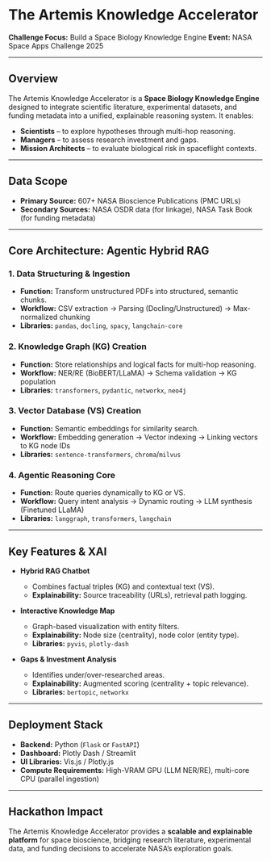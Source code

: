 # The Artemis Knowledge Accelerator

**Challenge Focus:** Build a Space Biology Knowledge Engine
**Event:** NASA Space Apps Challenge 2025

---

## Overview

The Artemis Knowledge Accelerator is a **Space Biology Knowledge Engine** designed to integrate scientific literature, experimental datasets, and funding metadata into a unified, explainable reasoning system. It enables:

* **Scientists** – to explore hypotheses through multi-hop reasoning.
* **Managers** – to assess research investment and gaps.
* **Mission Architects** – to evaluate biological risk in spaceflight contexts.

---

## Data Scope

* **Primary Source:** 607+ NASA Bioscience Publications (PMC URLs)
* **Secondary Sources:** NASA OSDR data (for linkage), NASA Task Book (for funding metadata)

---

## Core Architecture: Agentic Hybrid RAG

### 1. Data Structuring & Ingestion

* **Function:** Transform unstructured PDFs into structured, semantic chunks.
* **Workflow:** CSV extraction → Parsing (Docling/Unstructured) → Max-normalized chunking
* **Libraries:** `pandas`, `docling`, `spacy`, `langchain-core`

### 2. Knowledge Graph (KG) Creation

* **Function:** Store relationships and logical facts for multi-hop reasoning.
* **Workflow:** NER/RE (BioBERT/LLaMA) → Schema validation → KG population
* **Libraries:** `transformers`, `pydantic`, `networkx`, `neo4j`

### 3. Vector Database (VS) Creation

* **Function:** Semantic embeddings for similarity search.
* **Workflow:** Embedding generation → Vector indexing → Linking vectors to KG node IDs
* **Libraries:** `sentence-transformers`, `chroma`/`milvus`

### 4. Agentic Reasoning Core

* **Function:** Route queries dynamically to KG or VS.
* **Workflow:** Query intent analysis → Dynamic routing → LLM synthesis (Finetuned LLaMA)
* **Libraries:** `langgraph`, `transformers`, `langchain`

---

## Key Features & XAI

* **Hybrid RAG Chatbot**

  * Combines factual triples (KG) and contextual text (VS).
  * **Explainability:** Source traceability (URLs), retrieval path logging.

* **Interactive Knowledge Map**

  * Graph-based visualization with entity filters.
  * **Explainability:** Node size (centrality), node color (entity type).
  * **Libraries:** `pyvis`, `plotly-dash`

* **Gaps & Investment Analysis**

  * Identifies under/over-researched areas.
  * **Explainability:** Augmented scoring (centrality + topic relevance).
  * **Libraries:** `bertopic`, `networkx`

---

## Deployment Stack

* **Backend:** Python (`Flask` or `FastAPI`)
* **Dashboard:** Plotly Dash / Streamlit
* **UI Libraries:** Vis.js / Plotly.js
* **Compute Requirements:** High-VRAM GPU (LLM NER/RE), multi-core CPU (parallel ingestion)

---

## Hackathon Impact

The Artemis Knowledge Accelerator provides a **scalable and explainable platform** for space bioscience, bridging research literature, experimental data, and funding decisions to accelerate NASA’s exploration goals.
